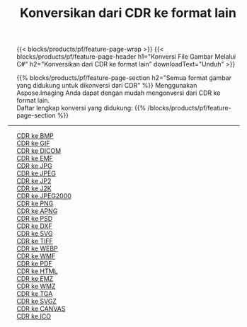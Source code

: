 ﻿---
title: Konversikan dari CDR ke format lain 
weight: 3920
url: /id/java/conversion/from/cdr 
lang: id
langdirlevel: 2
locales: zh-hans,ja,it,ru,de,es,fr,nl,id,lt,pl,pt,vi,tr,ko,zh-hant,ar,hi,th,sv,cs,uk,he
description: Menggunakan Aspose.Imaging Anda dapat dengan mudah mengonversi dari CDR ke format lain
---

{{< blocks/products/pf/feature-page-wrap >}}
{{< blocks/products/pf/feature-page-header h1="Konversi File Gambar Melalui C#" h2="Konversikan dari CDR ke format lain" downloadText="Unduh" >}}


{{% blocks/products/pf/feature-page-section  h2="Semua format gambar yang didukung untuk dikonversi dari CDR" %}}
Menggunakan Aspose.Imaging Anda dapat dengan mudah mengonversi dari CDR ke format lain.
<br/>
Daftar lengkap konversi yang didukung:
{{% /blocks/products/pf/feature-page-section %}}
<div class="container-fluid productfamilypage bg-gray">
    <div class="convertypes bg-gray agp-content section">
        <div class="container">
		<hr style="margin-left:-20px;"/>
		<div class="row other-converters">
		    <div class='col-md-2 other-converter remove-lp remove-rp'><a href="/imaging/id/java/conversion/cdr-to-bmp" >CDR ke BMP</a></div><div class='col-md-2 other-converter remove-lp remove-rp'><a href="/imaging/id/java/conversion/cdr-to-gif" >CDR ke GIF</a></div><div class='col-md-2 other-converter remove-lp remove-rp'><a href="/imaging/id/java/conversion/cdr-to-dicom" >CDR ke DICOM</a></div><div class='col-md-2 other-converter remove-lp remove-rp'><a href="/imaging/id/java/conversion/cdr-to-emf" >CDR ke EMF</a></div><div class='col-md-2 other-converter remove-lp remove-rp'><a href="/imaging/id/java/conversion/cdr-to-jpg" >CDR ke JPG</a></div><div class='col-md-2 other-converter remove-lp remove-rp'><a href="/imaging/id/java/conversion/cdr-to-jpeg" >CDR ke JPEG</a></div><div class='col-md-2 other-converter remove-lp remove-rp'><a href="/imaging/id/java/conversion/cdr-to-jp2" >CDR ke JP2</a></div><div class='col-md-2 other-converter remove-lp remove-rp'><a href="/imaging/id/java/conversion/cdr-to-j2k" >CDR ke J2K</a></div><div class='col-md-2 other-converter remove-lp remove-rp'><a href="/imaging/id/java/conversion/cdr-to-jpeg2000" >CDR ke JPEG2000</a></div><div class='col-md-2 other-converter remove-lp remove-rp'><a href="/imaging/id/java/conversion/cdr-to-png" >CDR ke PNG</a></div><div class='col-md-2 other-converter remove-lp remove-rp'><a href="/imaging/id/java/conversion/cdr-to-apng" >CDR ke APNG</a></div><div class='col-md-2 other-converter remove-lp remove-rp'><a href="/imaging/id/java/conversion/cdr-to-psd" >CDR ke PSD</a></div><div class='col-md-2 other-converter remove-lp remove-rp'><a href="/imaging/id/java/conversion/cdr-to-dxf" >CDR ke DXF</a></div><div class='col-md-2 other-converter remove-lp remove-rp'><a href="/imaging/id/java/conversion/cdr-to-svg" >CDR ke SVG</a></div><div class='col-md-2 other-converter remove-lp remove-rp'><a href="/imaging/id/java/conversion/cdr-to-tiff" >CDR ke TIFF</a></div><div class='col-md-2 other-converter remove-lp remove-rp'><a href="/imaging/id/java/conversion/cdr-to-webp" >CDR ke WEBP</a></div><div class='col-md-2 other-converter remove-lp remove-rp'><a href="/imaging/id/java/conversion/cdr-to-wmf" >CDR ke WMF</a></div><div class='col-md-2 other-converter remove-lp remove-rp'><a href="/imaging/id/java/conversion/cdr-to-pdf" >CDR ke PDF</a></div><div class='col-md-2 other-converter remove-lp remove-rp'><a href="/imaging/id/java/conversion/cdr-to-html" >CDR ke HTML</a></div><div class='col-md-2 other-converter remove-lp remove-rp'><a href="/imaging/id/java/conversion/cdr-to-emz" >CDR ke EMZ</a></div><div class='col-md-2 other-converter remove-lp remove-rp'><a href="/imaging/id/java/conversion/cdr-to-wmz" >CDR ke WMZ</a></div><div class='col-md-2 other-converter remove-lp remove-rp'><a href="/imaging/id/java/conversion/cdr-to-tga" >CDR ke TGA</a></div><div class='col-md-2 other-converter remove-lp remove-rp'><a href="/imaging/id/java/conversion/cdr-to-svgz" >CDR ke SVGZ</a></div><div class='col-md-2 other-converter remove-lp remove-rp'><a href="/imaging/id/java/conversion/cdr-to-canvas" >CDR ke CANVAS</a></div><div class='col-md-2 other-converter remove-lp remove-rp'><a href="/imaging/id/java/conversion/cdr-to-ico" >CDR ke ICO</a></div>
                </div>
        </div>
    </div>
</div>
<br/>

